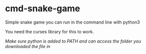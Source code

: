 # cmd-snake-game
Simple snake game you can run in the command line with python3

You need the curses library for this to work.

*Make sure python is added to PATH and can access the folder you downloaded the file in*
